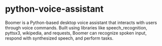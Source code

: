 # python-voice-assistant
Boomer is a Python-based desktop voice assistant that interacts with users through voice commands. Built using libraries like speech_recognition, pyttsx3, wikipedia, and requests, Boomer can recognize spoken input, respond with synthesized speech, and perform tasks.
